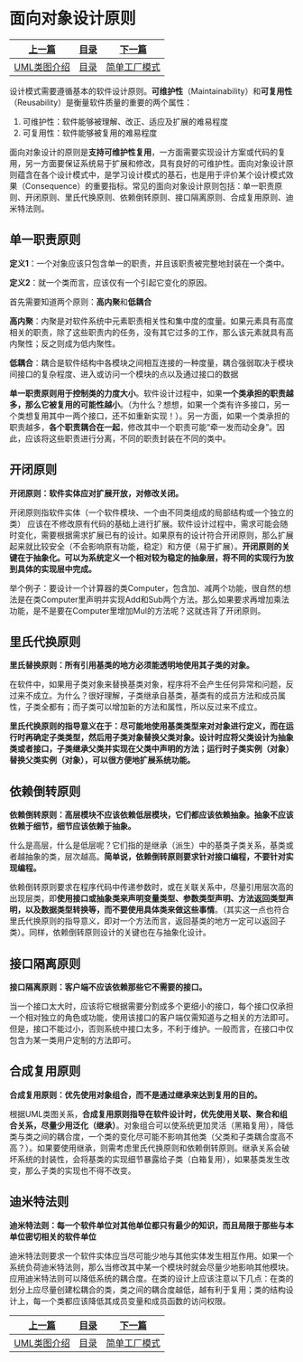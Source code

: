 # 面向对象设计原则

|[上一篇](./002_UML.md)|[目录](./index.md)|[下一篇](./004_SimpleFactory.md)|
|:---:|:---:|:---:|
|[UML类图介绍](./002_UML.md)|[目录](./index.md)|[简单工厂模式](./004_SimpleFactory.md)|

设计模式需要遵循基本的软件设计原则。**可维护性**（Maintainability）和**可复用性**（Reusability）是衡量软件质量的重要的两个属性：

1. 可维护性：软件能够被理解、改正、适应及扩展的难易程度
2. 可复用性：软件能够被复用的难易程度

面向对象设计的原则是**支持可维护性复用**，一方面需要实现设计方案或代码的复用，另一方面要保证系统易于扩展和修改，具有良好的可维护性。面向对象设计原则蕴含在各个设计模式中，是学习设计模式的基石，也是用于评价某个设计模式效果（Consequence）的重要指标。常见的面向对象设计原则包括：单一职责原则、开闭原则、里氏代换原则、依赖倒转原则、接口隔离原则、合成复用原则、迪米特法则。


## 单一职责原则

**定义1**：一个对象应该只包含单一的职责，并且该职责被完整地封装在一个类中。

**定义2**：就一个类而言，应该仅有一个引起它变化的原因。

首先需要知道两个原则：**高内聚**和**低耦合**

**高内聚**：内聚是对软件系统中元素职责相关性和集中度的度量。如果元素具有高度相关的职责，除了这些职责内的任务，没有其它过多的工作，那么该元素就具有高内聚性；反之则成为低内聚性。

**低耦合**：耦合是软件结构中各模块之间相互连接的一种度量，耦合强弱取决于模块间接口的复杂程度、进入或访问一个模块的点以及通过接口的数据

**单一职责原则用于控制类的力度大小**。软件设计过程中，如果**一个类承担的职责越多，那么它被复用的可能性越小**。（为什么？想想，如果一个类有许多接口，另一个类想复用其中一两个接口，还不如重新实现！）。另一方面，如果一个类承担的职责越多，**各个职责耦合在一起**，修改其中一个职责可能“牵一发而动全身”。因此，应该将这些职责进行分离，不同的职责封装在不同的类中。 

## 开闭原则

**开闭原则：软件实体应对扩展开放，对修改关闭。**

开闭原则指软件实体（一个软件模块、一个由不同类组成的局部结构或一个独立的类） 应该在不修改原有代码的基础上进行扩展。软件设计过程中，需求可能会随时变化，需要根据需求扩展已有的设计。如果原有的设计符合开闭原则，那么扩展起来就比较安全（不会影响原有功能，稳定）和方便（易于扩展）。**开闭原则的关键在于抽象化。可以为系统定义一个相对较为稳定的抽象层，将不同的实现行为放到具体的实现层中完成。**

举个例子：要设计一个计算器的类Computer，包含加、减两个功能，很自然的想法是在类Computer里声明并实现Add和Sub两个方法。那么如果要求再增加乘法功能，是不是要在Computer里增加Mul的方法呢？这就违背了开闭原则。

## 里氏代换原则

**里氏替换原则：所有引用基类的地方必须能透明地使用其子类的对象。**

在软件中，如果用子类对象来替换基类对象，程序将不会产生任何异常和问题，反过来不成立。为什么？很好理解，子类继承自基类，基类有的成员方法和成员属性，子类全都有；而子类可以增加新的方法和属性，所以反过来不成立。

**里氏代换原则的指导意义在于：尽可能地使用基类类型来对对象进行定义，而在运行时再确定子类类型，然后用子类对象替换父类对象。设计时应将父类设计为抽象类或者接口，子类继承父类并实现在父类中声明的方法；运行时子类实例（对象）替换父类实例（对象），可以很方便地扩展系统功能。**

## 依赖倒转原则

**依赖倒转原则：高层模块不应该依赖低层模块，它们都应该依赖抽象。抽象不应该依赖于细节，细节应该依赖于抽象。**

什么是高层，什么是低层呢？它们指的是继承（派生）中的基类子类关系，基类或者越抽象的类，层次越高。**简单说，依赖倒转原则要求针对接口编程，不要针对实现编程。**

依赖倒转原则要求在程序代码中传递参数时，或在关联关系中，尽量引用层次高的出现层类，即**使用接口或抽象类来声明变量类型、参数类型声明、方法返回类型声明，以及数据类型转换等，而不要使用具体类来做这些事情**。（其实这一点也符合里氏代换原则的指导意义，即对一个方法而言，返回基类的地方一定可以返回子类）。同样，依赖倒转原则设计的关键也在与抽象化设计。

## 接口隔离原则

**接口隔离原则：客户端不应该依赖那些它不需要的接口。**

当一个接口太大时，应该将它根据需要分割成多个更细小的接口，每个接口仅承担一个相对独立的角色或功能，使用该接口的客户端仅需知道与之相关的方法即可。 但是，接口不能过小，否则系统中接口太多，不利于维护。一般而言，在接口中仅包含为某一类用户定制的方法即可。

## 合成复用原则

**合成复用原则：优先使用对象组合，而不是通过继承来达到复用的目的。**

根据UML类图关系，**合成复用原则指导在软件设计时，优先使用关联、聚合和组合关系，尽量少用泛化（继承）**。对象组合可以使系统更加灵活（黑箱复用），降低类与类之间的耦合度，一个类的变化尽可能不影响其他类（父类和子类耦合度高不高？）。如果要使用继承，则需考虑里氏代换原则和依赖倒转原则。继承关系会破坏系统的封装性，会将基类的实现细节暴露给子类（白箱复用），如果基类发生改变，那么子类的实现也不得不改变。

## 迪米特法则

**迪米特法则：每一个软件单位对其他单位都只有最少的知识，而且局限于那些与本单位密切相关的软件单位**

迪米特法则要求一个软件实体应当尽可能少地与其他实体发生相互作用。如果一个系统负荷迪米特法则，那么当修改其中某一个模块时就会尽量少地影响其他模块。应用迪米特法则可以降低系统的耦合度。在类的设计上应该注意以下几点：在类的划分上应尽量创建松耦合的类，类之间的耦合度越低，越有利于复用；类的结构设计上，每一个类都应该降低其成员变量和成员函数的访问权限。

|[上一篇](./002_UML.md)|[目录](./index.md)|[下一篇](./004_SimpleFactory.md)|
|:---:|:---:|:---:|
|[UML类图介绍](./002_UML.md)|[目录](./index.md)|[简单工厂模式](./004_SimpleFactory.md)|